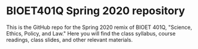 # BIOET401Q Spring 2020 repository

This is the GitHub repo for the Spring 2020 remix of BIOET 401Q, "Science, Ethics, Policy, and Law." Here you will find the class syllabus, course readings, class slides, and other relevant materials.
